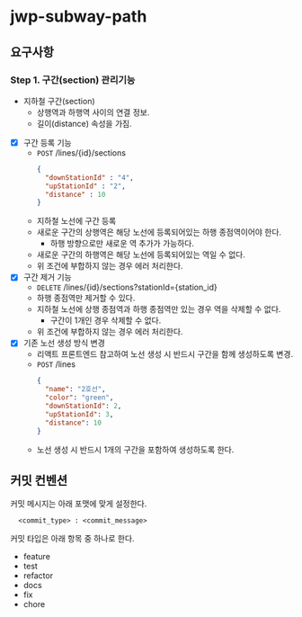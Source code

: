 # jwp-subway-path

## 요구사항

### Step 1. 구간(section) 관리기능

- 지하철 구간(section)
    - 상행역과 하행역 사이의 연결 정보.
    - 길이(distance) 속성을 가짐.
- [x] 구간 등록 기능
    - `POST` /lines/{id}/sections
      ```json
      {
        "downStationId" : "4",
        "upStationId" : "2",
        "distance" : 10
      }
      ```
    - 지하철 노선에 구간 등록
    - 새로운 구간의 상행역은 해당 노선에 등록되어있는 하행 종점역이어야 한다.
        - 하행 방향으로만 새로운 역 추가가 가능하다.
    - 새로운 구간의 하행역은 해당 노선에 등록되어있는 역일 수 없다.
    - 위 조건에 부합하지 않는 경우 에러 처리한다.
- [x] 구간 제거 기능
    - `DELETE` /lines/{id}/sections?stationId={station_id}
    - 하행 종점역만 제거할 수 있다.
    - 지하철 노선에 상행 종점역과 하행 종점역만 있는 경우 역을 삭제할 수 없다.
        - 구간이 1개인 경우 삭제할 수 없다.
    - 위 조건에 부합하지 않는 경우 에러 처리한다.
- [x] 기존 노선 생성 방식 변경
    - 리액트 프론트엔드 참고하여 노선 생성 시 반드시 구간을 함께 생성하도록 변경.
    - `POST` /lines
      ```json
      {
        "name": "2호선",
        "color": "green",
        "downStationId": 2,
        "upStationId": 3,
        "distance": 10
      }
      ```
    - 노선 생성 시 반드시 1개의 구간을 포함하여 생성하도록 한다.

## 커밋 컨벤션

커밋 메시지는 아래 포맷에 맞게 설정한다.

```shell
  <commit_type> : <commit_message>
```

커밋 타입은 아래 항목 중 하나로 한다.

- feature
- test
- refactor
- docs
- fix
- chore